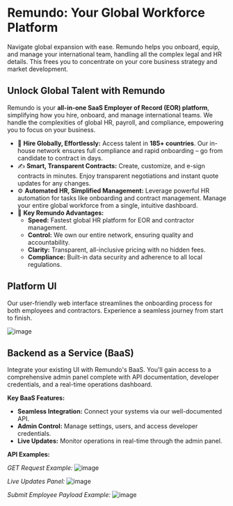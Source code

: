 # Remundo: Your Global Workforce Platform

Navigate global expansion with ease. Remundo helps you onboard, equip, and manage your international team, handling all the complex legal and HR details. This frees you to concentrate on your core business strategy and market development.

## Unlock Global Talent with Remundo

Remundo is your **all-in-one SaaS Employer of Record (EOR) platform**, simplifying how you hire, onboard, and manage international teams. We handle the complexities of global HR, payroll, and compliance, empowering you to focus on your business.

-   🚀 **Hire Globally, Effortlessly:** Access talent in **185+ countries**. Our in-house network ensures full compliance and rapid onboarding – go from candidate to contract in days.
-   ✍️ **Smart, Transparent Contracts:** Create, customize, and e-sign contracts in minutes. Enjoy transparent negotiations and instant quote updates for any changes.
-   ⚙️ **Automated HR, Simplified Management:** Leverage powerful HR automation for tasks like onboarding and contract management. Manage your entire global workforce from a single, intuitive dashboard.
-   🌟 **Key Remundo Advantages:**
    *   **Speed:** Fastest global HR platform for EOR and contractor management.
    *   **Control:** We own our entire network, ensuring quality and accountability.
    *   **Clarity:** Transparent, all-inclusive pricing with no hidden fees.
    *   **Compliance:** Built-in data security and adherence to all local regulations.

## Platform UI

Our user-friendly web interface streamlines the onboarding process for both employees and contractors. Experience a seamless journey from start to finish.

![image](https://github.com/user-attachments/assets/23946cfa-b24f-431a-87a8-2a976703b4f3)

## Backend as a Service (BaaS)

Integrate your existing UI with Remundo's BaaS. You'll gain access to a comprehensive admin panel complete with API documentation, developer credentials, and a real-time operations dashboard.

**Key BaaS Features:**
*   **Seamless Integration:** Connect your systems via our well-documented API.
*   **Admin Control:** Manage settings, users, and access developer credentials.
*   **Live Updates:** Monitor operations in real-time through the admin panel.

**API Examples:**

*GET Request Example:*
![image](https://github.com/user-attachments/assets/8e423df1-e55d-410e-bfda-ddf8bfd14248)

*Live Updates Panel:*
![image](https://github.com/user-attachments/assets/02dbfa41-42ad-4e2b-95e3-7708345501f3)

*Submit Employee Payload Example:*
![image](https://github.com/user-attachments/assets/193595af-0f02-4478-91d3-f917fff6fce9)
